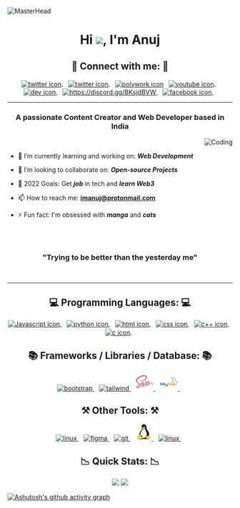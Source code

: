 ![MasterHead](https://qph.fs.quoracdn.net/main-qimg-fa7b4bdc3b2f73e749e5c2c646d4ae13)

<h1 align="center">Hi <img src="https://raw.githubusercontent.com/MartinHeinz/MartinHeinz/master/wave.gif" width="30px">, I'm Anuj</h1>

<!-- Social Media ICons -->

<h2 align="center">🔗<strong> Connect with me: </strong>🔗</h2>
<div align="center">
<a href="https://twitter.com/hackanuj" target="blank">
  <img align="center" src="https://img.icons8.com/stickers/100/000000/twitter.png" alt="twitter icon" height="40" width="40" />
  </a>&ensp;
<a href="https://www.linkedin.com/in/hackanuj/" target="blank">
  <img align="center" src="https://img.icons8.com/stickers/100/000000/linkedin.png" alt="twitter icon" height="40" width="40" />
  </a>&ensp;
<a href="https://www.polywork.com/hackanuj" target="blank">
  <img align="center" src="https://res.cloudinary.com/exom/image/upload/v1645256228/icons/polywork-removebg-preview_tttifn.png" alt ="polywork icon" height="35" width="33" /></a>&ensp;
<a href="https://www.youtube.com/channel/UCVz9w1lgG82yg-NwVxWCQlg" target="blank">
  <img align="center" src="https://img.icons8.com/stickers/100/000000/youtube-squared.png" alt="youtube icon" height="40" width="40" />
  </a>&ensp;
<a href="https://www.youtube.com/channel/UCVz9w1lgG82yg-NwVxWCQlg" target="blank">
  <img align="center" src="https://d2fltix0v2e0sb.cloudfront.net/dev-rainbow.png" alt="dev icon" height="32" width="32" />
  </a>&ensp;
<a href="https://discord.gg/https://discord.gg/BKsjdBVW" target="blank">
  <img align="center" src="https://raw.githubusercontent.com/rahuldkjain/github-profile-readme-generator/master/src/images/icons/Social/discord.svg" alt="https://discord.gg/BKsjdBVW" height="60" width="40" />
  </a>&ensp;
<a href="https://www.imanuj.us" target="blank">
  <img align="center" src="https://img.icons8.com/stickers/100/000000/facebook.png" alt="facebook icon" height="40" width="40" />
  </a>&ensp;
</div>

---

<!-- Info -->

<h3 align="center">A passionate <strong>Content Creator</strong> and <strong>Web Developer</strong> based in India</h3>

<img align="right" alt="Coding" height="250" src="https://c.tenor.com/tHGomflMSuIAAAAd/cat-computer.gif">

<br />

- 🌱 I’m currently learning and working on: **_Web Development_**

- 👯 I’m looking to collaborate on: **_Open-source Projects_**

- 🥅 2022 Goals: Get **_job_** in tech and **_learn Web3_**

- 📫 How to reach me: **imanuj@protonmail.com**

- ⚡ Fun fact: I'm obsessed with **_manga_** and **_cats_**

<br />
<br />

<h3 align="center"><strong>"Trying to be better than the yesterday me"</strong></h3>

<br />

---

<!-- Programming Language Icons -->

<h2 align="center">💻<strong> Programming Languages: </strong>💻</h2>
<div align="center">
<a href="https://www.javascript.com/" target="blank">
  <img align="center" src="https://img.icons8.com/color/50/000000/javascript--v1.png" alt="Javascript icon" height="45" width="45" />
  </a>&ensp;
<a href="https://www.python.org/" target="blank">
  <img align="center" src="https://img.icons8.com/dusk/50/000000/python.png" alt="python icon" height="40" width="40" />
  </a>&ensp;
<a href="https://html.com/" target="blank">
  <img align="center" src="https://img.icons8.com/color/50/000000/html-5--v1.png" alt="html icon" height="43" width="42" />
  </a>&ensp;
<a href="https://www.w3.org/Style/CSS/Overview.en.html" target="blank"><img align="center" src="https://img.icons8.com/color/50/000000/css3.png" alt="css icon" height="43" width="42" />
  </a>&ensp;
<a href="https://isocpp.org/" target="blank">
  <img align="center" src="https://img.icons8.com/color/50/000000/c-plus-plus-logo.png" alt="c++ icon" height="42" width="42" />
  </a>&ensp;
<a href="https://www.w3.org/Style/CSS/Overview.en.html" target="blank" rel="noreferrer">
  <img align="center" src="https://img.icons8.com/color/50/000000/c-programming.png" alt="c icon" height="42" width="42" />
  </a>&ensp;
</div>

<!-- Framework Icons -->

<h2 align="center">📚<strong> Frameworks / Libraries / Database: </strong>📚</h2>
<div align="center">
<a href="https://getbootstrap.com/" target="_blank" rel="noreferrer">
  <img src="https://img.icons8.com/color/96/000000/bootstrap.png" alt="bootstrap" width="40" height="40"/>
  </a>&ensp;
<a href="https://tailwindcss.com/" target="_blank" rel="noreferrer">
  <img src="https://www.vectorlogo.zone/logos/tailwindcss/tailwindcss-icon.svg" alt="tailwind" width="40" height="40"/>
  </a>&ensp;
<a href="https://sass-lang.com" target="_blank" rel="noreferrer">
  <img src="https://raw.githubusercontent.com/devicons/devicon/master/icons/sass/sass-original.svg" alt="sass" width="40" height="40"/>
  </a>&ensp;
<a href="https://www.mysql.com/" target="_blank" rel="noreferrer">
  <img src="https://raw.githubusercontent.com/devicons/devicon/master/icons/mysql/mysql-original-wordmark.svg" alt="mysql" width="40" height="40"/>
  </a>&ensp;
</div>

<!-- Tools Icons -->

<h2 align="center">⚒️<strong> Other Tools: </strong>⚒️</h2>
<div align="center">
<a href="https://code.visualstudio.com/" target="_blank" rel="noreferrer">
  <img src="https://img.icons8.com/nolan/96/visual-studio.png" alt="linux" width="40" height="40"/>
  </a>&ensp;
<a href="https://www.figma.com/" target="_blank" rel="noreferrer">
  <img src="https://www.vectorlogo.zone/logos/figma/figma-icon.svg" alt="figma" width="38" height="38"/>
  </a>&ensp;
<a href="https://git-scm.com/" target="_blank" rel="noreferrer">
  <img src="https://www.vectorlogo.zone/logos/git-scm/git-scm-icon.svg" alt="git" width="38" height="38"/>
  </a>&ensp;
<a href="https://www.linux.org/" target="_blank" rel="noreferrer">
  <img src="https://raw.githubusercontent.com/devicons/devicon/master/icons/linux/linux-original.svg" alt="linux" width="37" height="37"/>
  </a>&ensp;
  <a href="https://www.markdownguide.org/" target="_blank" rel="noreferrer">
  <img src="https://img.icons8.com/stickers/50/000000/markdown.png" alt="linux" width="40" height="40"/>
  </a>&ensp;
</div>

## <!-- Stats -->

<h2 align="center">📉<strong> Quick Stats: </strong>📉</h2>

<div align="center">
  <img width="48%" src="https://github-readme-stats.vercel.app/api?username=hacksanuj&show_icons=true&theme=jolly" />
  <img width="48%" src="https://github-readme-streak-stats.herokuapp.com?user=hacksanuj&theme=jolly&date_format=j%20M%5B%20Y%5D" />
</div>

[![Ashutosh's github activity graph](https://activity-graph.herokuapp.com/graph?username=hacksanuj&bg_color=ffcfe9&color=000000&line=f26ed5&point=fdf7f7&area=true&hide_border=true)](https://github.com/ashutosh00710/github-readme-activity-graph)
